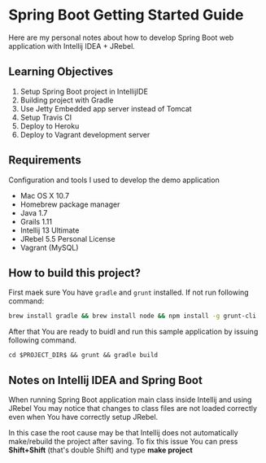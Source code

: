 Spring Boot Getting Started Guide
=================================

Here are my personal notes about how to develop Spring Boot web
application with Intellij IDEA + JRebel.

Learning Objectives
-------------------

1. Setup Spring Boot project in IntellijIDE
1. Building project with Gradle 
1. Use Jetty Embedded app server instead of Tomcat
1. Setup Travis CI 
1. Deploy to Heroku
1. Deploy to Vagrant development server

Requirements
------------

Configuration and tools I used to develop the demo application

* Mac OS X 10.7
* Homebrew package manager
* Java 1.7
* Grails 1.11
* Intellij 13 Ultimate
* JRebel 5.5 Personal License
* Vagrant (MySQL)

How to build this project?
--------------------------

First maek sure You have ```gradle``` and ```grunt``` installed.
If not run following command:

``` bash
brew install gradle && brew install node && npm install -g grunt-cli
```
After that You are ready to buidl and run this sample application by issuing following command.
```
cd $PROJECT_DIR$ && grunt && gradle build
```

Notes on Intellij IDEA and Spring Boot
--------------------------------------

When running Spring Boot application main class inside Intellij and using JRebel You may
notice that changes to class files are not loaded correctly even when You have correctly
setup JRebel.

In this case the root cause may be that Intellij does not automatically make/rebuild the
project after saving. To fix this issue You can press __Shift+Shift__ (that's double Shift) and
type __make project__

